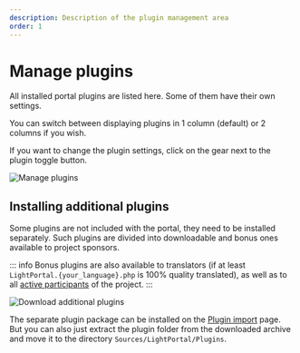 ```yaml
---
description: Description of the plugin management area
order: 1
---
```


# Manage plugins

All installed portal plugins are listed here. Some of them have their own settings.

You can switch between displaying plugins in 1 column (default) or 2 columns if you wish.

If you want to change the plugin settings, click on the gear next to the plugin toggle button.

![Manage plugins](manage_plugins.png)

## Installing additional plugins

Some plugins are not included with the portal, they need to be installed separately. Such plugins are divided into downloadable and bonus ones available to project sponsors.

::: info
Bonus plugins are also available to translators (if at least `LightPortal.{your_language}.php` is 100% quality translated), as well as to all [active participants](../how-to/help-to-project) of the project.
:::

![Download additional plugins](download_plugins.png)

The separate plugin package can be installed on the [Plugin import](./impex) page. But you can also just extract the plugin folder from the downloaded archive and move it to the directory `Sources/LightPortal/Plugins`.
